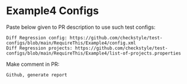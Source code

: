 # Example4 Configs
Paste below given to PR description to use such test configs:
```
Diff Regression config: https://github.com/checkstyle/test-configs/blob/main/RequireThis/Example4/config.xml
Diff Regression projects: https://github.com/checkstyle/test-configs/blob/main/RequireThis/Example4/list-of-projects.properties
```
Make comment in PR:
```
Github, generate report
```
